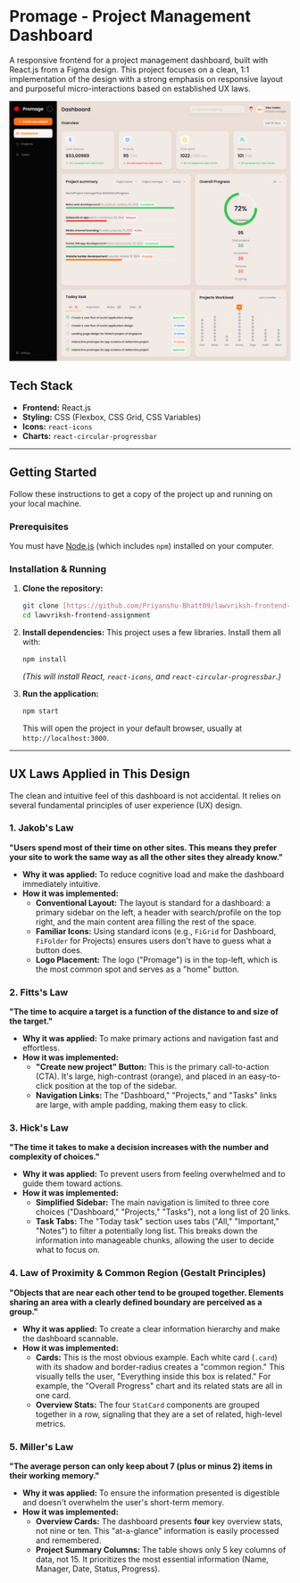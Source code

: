 # Promage - Project Management Dashboard

A responsive frontend for a project management dashboard, built with React.js from a Figma design. This project focuses on a clean, 1:1 implementation of the design with a strong emphasis on responsive layout and purposeful micro-interactions based on established UX laws.

![Project Screenshot](screenshot.png)

## Tech Stack

* **Frontend:** React.js
* **Styling:** CSS (Flexbox, CSS Grid, CSS Variables)
* **Icons:** `react-icons`
* **Charts:** `react-circular-progressbar`

---

## Getting Started

Follow these instructions to get a copy of the project up and running on your local machine.

### Prerequisites

You must have [Node.js](https://nodejs.org/) (which includes `npm`) installed on your computer.

### Installation & Running

1.  **Clone the repository:**
    ```bash
    git clone [https://github.com/Priyanshu-Bhatt09/lawvriksh-frontend-assignment.git]
    cd lawvriksh-frontend-assignment
    ```

2.  **Install dependencies:**
    This project uses a few libraries. Install them all with:
    ```bash
    npm install
    ```
    *(This will install React, `react-icons`, and `react-circular-progressbar`.)*

3.  **Run the application:**
    ```bash
    npm start
    ```
    This will open the project in your default browser, usually at `http://localhost:3000`.

---

## UX Laws Applied in This Design

The clean and intuitive feel of this dashboard is not accidental. It relies on several fundamental principles of user experience (UX) design.

### 1. Jakob's Law
**"Users spend most of their time on other sites. This means they prefer your site to work the same way as all the other sites they already know."**

* **Why it was applied:** To reduce cognitive load and make the dashboard immediately intuitive.
* **How it was implemented:**
    * **Conventional Layout:** The layout is standard for a dashboard: a primary sidebar on the left, a header with search/profile on the top right, and the main content area filling the rest of the space.
    * **Familiar Icons:** Using standard icons (e.g., `FiGrid` for Dashboard, `FiFolder` for Projects) ensures users don't have to guess what a button does.
    * **Logo Placement:** The logo ("Promage") is in the top-left, which is the most common spot and serves as a "home" button.

### 2. Fitts's Law
**"The time to acquire a target is a function of the distance to and size of the target."**

* **Why it was applied:** To make primary actions and navigation fast and effortless.
* **How it was implemented:**
    * **"Create new project" Button:** This is the primary call-to-action (CTA). It's large, high-contrast (orange), and placed in an easy-to-click position at the top of the sidebar.
    * **Navigation Links:** The "Dashboard," "Projects," and "Tasks" links are large, with ample padding, making them easy to click.

### 3. Hick's Law
**"The time it takes to make a decision increases with the number and complexity of choices."**

* **Why it was applied:** To prevent users from feeling overwhelmed and to guide them toward actions.
* **How it was implemented:**
    * **Simplified Sidebar:** The main navigation is limited to three core choices ("Dashboard," "Projects," "Tasks"), not a long list of 20 links.
    * **Task Tabs:** The "Today task" section uses tabs ("All," "Important," "Notes") to filter a potentially long list. This breaks down the information into manageable chunks, allowing the user to decide what to focus on.

### 4. Law of Proximity & Common Region (Gestalt Principles)
**"Objects that are near each other tend to be grouped together. Elements sharing an area with a clearly defined boundary are perceived as a group."**

* **Why it was applied:** To create a clear information hierarchy and make the dashboard scannable.
* **How it was implemented:**
    * **Cards:** This is the most obvious example. Each white card (`.card`) with its shadow and border-radius creates a "common region." This visually tells the user, "Everything inside this box is related." For example, the "Overall Progress" chart and its related stats are all in one card.
    * **Overview Stats:** The four `StatCard` components are grouped together in a row, signaling that they are a set of related, high-level metrics.

### 5. Miller's Law
**"The average person can only keep about 7 (plus or minus 2) items in their working memory."**

* **Why it was applied:** To ensure the information presented is digestible and doesn't overwhelm the user's short-term memory.
* **How it was implemented:**
    * **Overview Cards:** The dashboard presents **four** key overview stats, not nine or ten. This "at-a-glance" information is easily processed and remembered.
    * **Project Summary Columns:** The table shows only 5 key columns of data, not 15. It prioritizes the most essential information (Name, Manager, Date, Status, Progress).